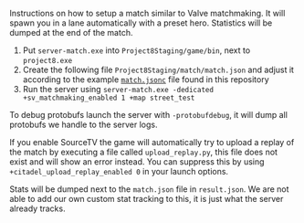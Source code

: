 Instructions on how to setup a match similar to Valve matchmaking. It will spawn you in a lane automatically with a preset hero. Statistics will be dumped at the end of the match.

1. Put `server-match.exe` into `Project8Staging/game/bin`, next to `project8.exe`
2. Create the following file `Project8Staging/match/match.json` and adjust it according to the example [`match.jsonc`](./match.jsonc) file found in this repository
3. Run the server using `server-match.exe -dedicated +sv_matchmaking_enabled 1 +map street_test`

To debug protobufs launch the server with `-protobufdebug`, it will dump all protobufs we handle to the server logs.

If you enable SourceTV the game will automatically try to upload a replay of the match by executing a file called `upload_replay.py`, this file does not exist and will show an error instead. You can suppress this by using `+citadel_upload_replay_enabled 0` in your launch options.

Stats will be dumped next to the `match.json` file in `result.json`. We are not able to add our own custom stat tracking to this, it is just what the server already tracks.
